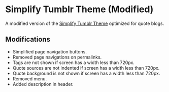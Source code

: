 # Simplify Tumblr Theme (Modified)

A modified version of the [Simplify Tumblr Theme](https://www.tumblr.com/theme/38176) optimized for quote blogs.

## Modifications

* Simplified page navigation buttons.
* Removed page navigations on permalinks.
* Tags are not shown if screen has a width less than 720px. 
* Quote sources are not indented if screen has a width less than 720px.
* Quote background is not shown if screen has a width less than 720px.
* Removed menu.
* Added description in header.